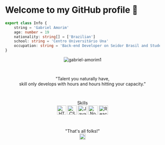 <p align="center" style="text-align: center;">
<h1> Welcome to my GitHub profile 👋 </h1>
</p>

<!-- ABOUT OF ME -->
```ts
export class Info { 
    string = 'Gabriel Amorim'
    age: number = 19
    nationality: string[] = ['Brazilian']
    school: string = 'Centro Universitário Una'
    occupation: string = 'Back-end Developer on Seidor Brasil and Student'
}
```

<p align="center">
    <img src="https://github-readme-stats.vercel.app/api?username=gabriel-amorim1&show_icons=true"
        alt="gabriel-amorim1" />
</p>

<!-- MOTIVATIONAL PHRASE -->
<br>
<p align="center">
    "Talent you naturally have, <br>skill only develops with hours and hours hitting your capacity."
</p>
<br>

<!-- Skills -->
<p align="center">
    Skills
    <br>
    <img align="center"
        src="https://camo.githubusercontent.com/3a395763e6a6cb78e6b75220413660d371e5af39/68747470733a2f2f73766773686172652e636f6d2f692f4e51692e737667"
        alt="HTML" height="30" width="30" />
    <img align="center"
        src="https://camo.githubusercontent.com/cbca25be395576dda3497f949adb88cf8535f4dd/68747470733a2f2f73766773686172652e636f6d2f692f4e51742e737667"
        alt="CSS" height="30" width="30" />
    <img align="center"
        src="https://camo.githubusercontent.com/99e7a862b09aca92385eb902d8261335ada00b1b/68747470733a2f2f73766773686172652e636f6d2f692f4e516a2e737667"
        alt="JavaScript" height="30" width="30" />
    <img align="center"
        src="https://camo.githubusercontent.com/2dc26ffcb4ed7cbc4c881f0a7df178b9dcf29467/68747470733a2f2f73766773686172652e636f6d2f692f4e53522e737667"
        alt="Node.js" height="30" width="30" />
    <img align="center"
        src="https://camo.githubusercontent.com/af1b084a159628bab7ec2d917612a129a35e4a8f/68747470733a2f2f73766773686172652e636f6d2f692f4e51752e737667"
        alt="React" height="30" width="30" />



</p>
<br>
<!-- FOOTER -->
<p align="center">
    "That's all folks!"
    <br>
    <a href="https://www.linkedin.com/in/gabriel-amorim-b51a5a1a6/" target="blank">
        <img align="center" src="https://cdn.jsdelivr.net/npm/simple-icons@3.0.1/icons/linkedin.svg"
            alt="Gabriel Amorim Linkedin" height="20" width="20" />
    </a>
</p>
